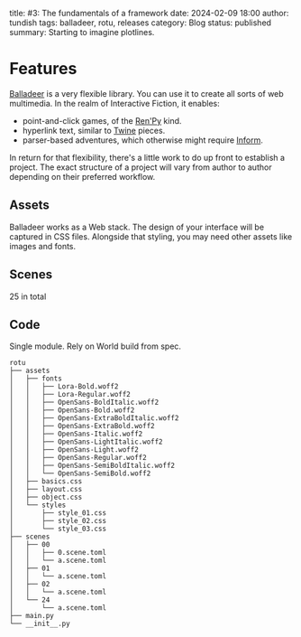 title: #3: The fundamentals of a framework
date: 2024-02-09 18:00
author: tundish
tags: balladeer, rotu, releases
category: Blog
status: published
summary: Starting to imagine plotlines.

Features
========

[Balladeer](https://github.com/tundish/balladeer) is a very flexible library.
You can use it to create all sorts of web multimedia.
In the realm of Interactive Fiction, it enables:

+ point-and-click games, of the [Ren'Py](https://www.renpy.org/) kind.
+ hyperlink text, similar to [Twine](https://twinery.org/) pieces.
+ parser-based adventures, which otherwise might require [Inform](https://ganelson.github.io/inform-website/).

In return for that flexibility, there's a little work to do up front to establish
a project. The exact structure of a project will vary from author to author depending
on their preferred workflow.


Assets
------

Balladeer works as a Web stack. The design of your interface will be captured in CSS files.
Alongside that styling, you may need other assets like images and fonts.

Scenes
------

25 in total

Code
----

Single module. Rely on World build from spec.


~~~
rotu
├── assets
│   ├── fonts
│   │   ├── Lora-Bold.woff2
│   │   ├── Lora-Regular.woff2
│   │   ├── OpenSans-BoldItalic.woff2
│   │   ├── OpenSans-Bold.woff2
│   │   ├── OpenSans-ExtraBoldItalic.woff2
│   │   ├── OpenSans-ExtraBold.woff2
│   │   ├── OpenSans-Italic.woff2
│   │   ├── OpenSans-LightItalic.woff2
│   │   ├── OpenSans-Light.woff2
│   │   ├── OpenSans-Regular.woff2
│   │   ├── OpenSans-SemiBoldItalic.woff2
│   │   └── OpenSans-SemiBold.woff2
│   ├── basics.css
│   ├── layout.css
│   ├── object.css
│   └── styles
│       ├── style_01.css
│       ├── style_02.css
│       └── style_03.css
├── scenes
│   ├── 00
│   │   ├── 0.scene.toml
│   │   └── a.scene.toml
│   ├── 01
│   │   └── a.scene.toml
│   ├── 02
│   │   └── a.scene.toml
│   └── 24
│       └── a.scene.toml
├── main.py
└── __init__.py
~~~

